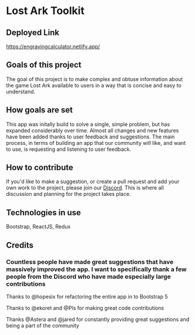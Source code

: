 # Lost Ark Toolkit

## Deployed Link

https://engravingcalculator.netlify.app/

## Goals of this project

The goal of this project is to make complex and obtuse information about the game Lost Ark available to users in a way that is concise and easy to understand.

## How goals are set

This app was initally build to solve a single, simple problem, but has expanded considerably over time. Almost all changes and new features have been added thanks to user feedback and suggestions. The main process, in terms of building an app that our community will like, and want to use, is requesting and listening to user feedback.

## How to contribute

If you'd like to make a suggestion, or create a pull request and add your own work to the project, please join our [Discord](https://discord.com/invite/x82dcfNcjw). This is where all discussion and planning for the project takes place.

## Technologies in use

Bootstrap, ReactJS, Redux


## Credits

### Countless people have made great suggestions that have massively improved the app. I want to specifically thank a few people from the Discord who have made especially large contributions

Thanks to @hopesix for refactoring the entire app in to Bootstrap 5

Thanks to @ekoret and @Pls for making great code contributions

Thanks @Astera and @jared for constantly providing great suggestions and being a part of the community


